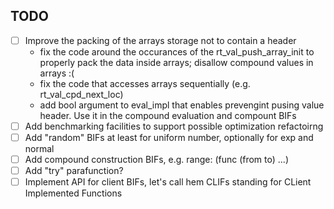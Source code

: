 TODO
----
 * [ ] Improve the packing of the arrays storage not to contain a header
    - fix the code around the occurances of the rt_val_push_array_init
      to properly pack the data inside arrays; disallow compound values in arrays :(
    - fix the code that accesses arrays sequentially (e.g. rt_val_cpd_next_loc)
    - add bool argument to eval_impl that enables prevengint pusing value header.
      Use it in the compound evaluation and compount BIFs
 * [ ] Add benchmarking facilities to support possible optimization refactoirng
 * [ ] Add "random" BIFs at least for uniform number, optionally for exp and normal
 * [ ] Add compound construction BIFs, e.g. range: (func (from to) ...)
 * [ ] Add "try" parafunction?
 * [ ] Implement API for client BIFs, let's call hem CLIFs standing for CLient Implemented Functions
